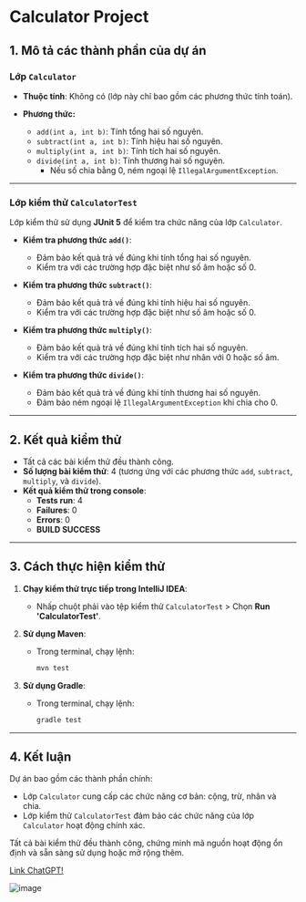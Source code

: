 # Calculator Project

## **1. Mô tả các thành phần của dự án**

### **Lớp `Calculator`**
- **Thuộc tính**: Không có (lớp này chỉ bao gồm các phương thức tính toán).
  
- **Phương thức:**
  - `add(int a, int b)`: Tính tổng hai số nguyên.
  - `subtract(int a, int b)`: Tính hiệu hai số nguyên.
  - `multiply(int a, int b)`: Tính tích hai số nguyên.
  - `divide(int a, int b)`: Tính thương hai số nguyên.
    - Nếu số chia bằng 0, ném ngoại lệ `IllegalArgumentException`.

---

### **Lớp kiểm thử `CalculatorTest`**
Lớp kiểm thử sử dụng **JUnit 5** để kiểm tra chức năng của lớp `Calculator`.

- **Kiểm tra phương thức `add()`**:
  - Đảm bảo kết quả trả về đúng khi tính tổng hai số nguyên.
  - Kiểm tra với các trường hợp đặc biệt như số âm hoặc số 0.

- **Kiểm tra phương thức `subtract()`**:
  - Đảm bảo kết quả trả về đúng khi tính hiệu hai số nguyên.
  - Kiểm tra với các trường hợp đặc biệt như số âm hoặc số 0.

- **Kiểm tra phương thức `multiply()`**:
  - Đảm bảo kết quả trả về đúng khi tính tích hai số nguyên.
  - Kiểm tra với các trường hợp đặc biệt như nhân với 0 hoặc số âm.

- **Kiểm tra phương thức `divide()`**:
  - Đảm bảo kết quả trả về đúng khi tính thương hai số nguyên.
  - Đảm bảo ném ngoại lệ `IllegalArgumentException` khi chia cho 0.

---

## **2. Kết quả kiểm thử**

- Tất cả các bài kiểm thử đều thành công.
- **Số lượng bài kiểm thử**: 4 (tương ứng với các phương thức `add`, `subtract`, `multiply`, và `divide`).
- **Kết quả kiểm thử trong console**:
  - **Tests run**: 4
  - **Failures**: 0
  - **Errors**: 0
  - **BUILD SUCCESS**

---

## **3. Cách thực hiện kiểm thử**

1. **Chạy kiểm thử trực tiếp trong IntelliJ IDEA**:
   - Nhấp chuột phải vào tệp kiểm thử `CalculatorTest` > Chọn **Run 'CalculatorTest'**.

2. **Sử dụng Maven**:
   - Trong terminal, chạy lệnh:
     ```bash
     mvn test
     ```

3. **Sử dụng Gradle**:
   - Trong terminal, chạy lệnh:
     ```bash
     gradle test
     ```

---

## **4. Kết luận**

Dự án bao gồm các thành phần chính:
- Lớp `Calculator` cung cấp các chức năng cơ bản: cộng, trừ, nhân và chia.
- Lớp kiểm thử `CalculatorTest` đảm bảo các chức năng của lớp `Calculator` hoạt động chính xác.

Tất cả bài kiểm thử đều thành công, chứng minh mã nguồn hoạt động ổn định và sẵn sàng sử dụng hoặc mở rộng thêm.


[Link ChatGPT!](https://chatgpt.com/share/677b5e55-c588-8007-8ece-f1f00b7eaf61)

![image](https://github.com/user-attachments/assets/e7b57c01-608f-4eb9-ac71-a275bd687433)
